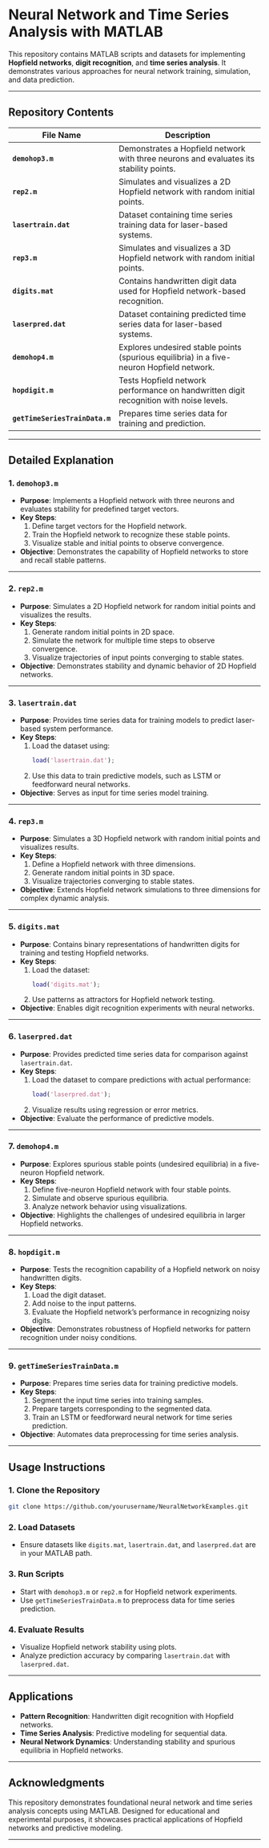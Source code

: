 
# Neural Network and Time Series Analysis with MATLAB

This repository contains MATLAB scripts and datasets for implementing **Hopfield networks**, **digit recognition**, and **time series analysis**. It demonstrates various approaches for neural network training, simulation, and data prediction.

---

## **Repository Contents**

| File Name                     | Description                                                                                   |
|-------------------------------|-----------------------------------------------------------------------------------------------|
| **`demohop3.m`**              | Demonstrates a Hopfield network with three neurons and evaluates its stability points.        |
| **`rep2.m`**                  | Simulates and visualizes a 2D Hopfield network with random initial points.                    |
| **`lasertrain.dat`**          | Dataset containing time series training data for laser-based systems.                        |
| **`rep3.m`**                  | Simulates and visualizes a 3D Hopfield network with random initial points.                    |
| **`digits.mat`**              | Contains handwritten digit data used for Hopfield network-based recognition.                 |
| **`laserpred.dat`**           | Dataset containing predicted time series data for laser-based systems.                       |
| **`demohop4.m`**              | Explores undesired stable points (spurious equilibria) in a five-neuron Hopfield network.     |
| **`hopdigit.m`**              | Tests Hopfield network performance on handwritten digit recognition with noise levels.        |
| **`getTimeSeriesTrainData.m`**| Prepares time series data for training and prediction.                                        |

---

## **Detailed Explanation**

### 1. **`demohop3.m`**
   - **Purpose**: Implements a Hopfield network with three neurons and evaluates stability for predefined target vectors.
   - **Key Steps**:
     1. Define target vectors for the Hopfield network.
     2. Train the Hopfield network to recognize these stable points.
     3. Visualize stable and initial points to observe convergence.
   - **Objective**: Demonstrates the capability of Hopfield networks to store and recall stable patterns.

---

### 2. **`rep2.m`**
   - **Purpose**: Simulates a 2D Hopfield network for random initial points and visualizes the results.
   - **Key Steps**:
     1. Generate random initial points in 2D space.
     2. Simulate the network for multiple time steps to observe convergence.
     3. Visualize trajectories of input points converging to stable states.
   - **Objective**: Demonstrates stability and dynamic behavior of 2D Hopfield networks.

---

### 3. **`lasertrain.dat`**
   - **Purpose**: Provides time series data for training models to predict laser-based system performance.
   - **Key Steps**:
     1. Load the dataset using:
        ```matlab
        load('lasertrain.dat');
        ```
     2. Use this data to train predictive models, such as LSTM or feedforward neural networks.
   - **Objective**: Serves as input for time series model training.

---

### 4. **`rep3.m`**
   - **Purpose**: Simulates a 3D Hopfield network with random initial points and visualizes results.
   - **Key Steps**:
     1. Define a Hopfield network with three dimensions.
     2. Generate random initial points in 3D space.
     3. Visualize trajectories converging to stable states.
   - **Objective**: Extends Hopfield network simulations to three dimensions for complex dynamic analysis.

---

### 5. **`digits.mat`**
   - **Purpose**: Contains binary representations of handwritten digits for training and testing Hopfield networks.
   - **Key Steps**:
     1. Load the dataset:
        ```matlab
        load('digits.mat');
        ```
     2. Use patterns as attractors for Hopfield network testing.
   - **Objective**: Enables digit recognition experiments with neural networks.

---

### 6. **`laserpred.dat`**
   - **Purpose**: Provides predicted time series data for comparison against `lasertrain.dat`.
   - **Key Steps**:
     1. Load the dataset to compare predictions with actual performance:
        ```matlab
        load('laserpred.dat');
        ```
     2. Visualize results using regression or error metrics.
   - **Objective**: Evaluate the performance of predictive models.

---

### 7. **`demohop4.m`**
   - **Purpose**: Explores spurious stable points (undesired equilibria) in a five-neuron Hopfield network.
   - **Key Steps**:
     1. Define five-neuron Hopfield network with four stable points.
     2. Simulate and observe spurious equilibria.
     3. Analyze network behavior using visualizations.
   - **Objective**: Highlights the challenges of undesired equilibria in larger Hopfield networks.

---

### 8. **`hopdigit.m`**
   - **Purpose**: Tests the recognition capability of a Hopfield network on noisy handwritten digits.
   - **Key Steps**:
     1. Load the digit dataset.
     2. Add noise to the input patterns.
     3. Evaluate the Hopfield network’s performance in recognizing noisy digits.
   - **Objective**: Demonstrates robustness of Hopfield networks for pattern recognition under noisy conditions.

---

### 9. **`getTimeSeriesTrainData.m`**
   - **Purpose**: Prepares time series data for training predictive models.
   - **Key Steps**:
     1. Segment the input time series into training samples.
     2. Prepare targets corresponding to the segmented data.
     3. Train an LSTM or feedforward neural network for time series prediction.
   - **Objective**: Automates data preprocessing for time series analysis.

---

## **Usage Instructions**

### 1. Clone the Repository
   ```bash
   git clone https://github.com/yourusername/NeuralNetworkExamples.git
   ```

### 2. Load Datasets
   - Ensure datasets like `digits.mat`, `lasertrain.dat`, and `laserpred.dat` are in your MATLAB path.

### 3. Run Scripts
   - Start with `demohop3.m` or `rep2.m` for Hopfield network experiments.
   - Use `getTimeSeriesTrainData.m` to preprocess data for time series prediction.

### 4. Evaluate Results
   - Visualize Hopfield network stability using plots.
   - Analyze prediction accuracy by comparing `lasertrain.dat` with `laserpred.dat`.

---

## **Applications**

- **Pattern Recognition**: Handwritten digit recognition with Hopfield networks.
- **Time Series Analysis**: Predictive modeling for sequential data.
- **Neural Network Dynamics**: Understanding stability and spurious equilibria in Hopfield networks.

---

## **Acknowledgments**

This repository demonstrates foundational neural network and time series analysis concepts using MATLAB. Designed for educational and experimental purposes, it showcases practical applications of Hopfield networks and predictive modeling.

---
